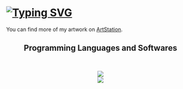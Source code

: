 
<h1>
  <a href="https://git.io/typing-svg"><img src="https://readme-typing-svg.demolab.com?font=Anton&weight=500&size=35&pause=100&color=6AF7B9&background=FF0E0E00&random=true&width=1000&lines=Greetings+and+Welcome+to+my+GitHub+profile+;Feel+free+to+explore." alt="Typing SVG" /></a>
</h1>
  
You can find more of my artwork on [ArtStation](https://www.artstation.com/Pachade).

<h2 align="center">
  Programming Languages and Softwares
</h2>
<br>
<p align="center">
  <a href="https://skillicons.dev">
    <img src="https://skillicons.dev/icons?i=blender,unity,unreal,cs,cpp," /> <br>
    <img src="https://skillicons.dev/icons?i=html,css,js,mongodb,kotlin, " />
  </a>
</p>

